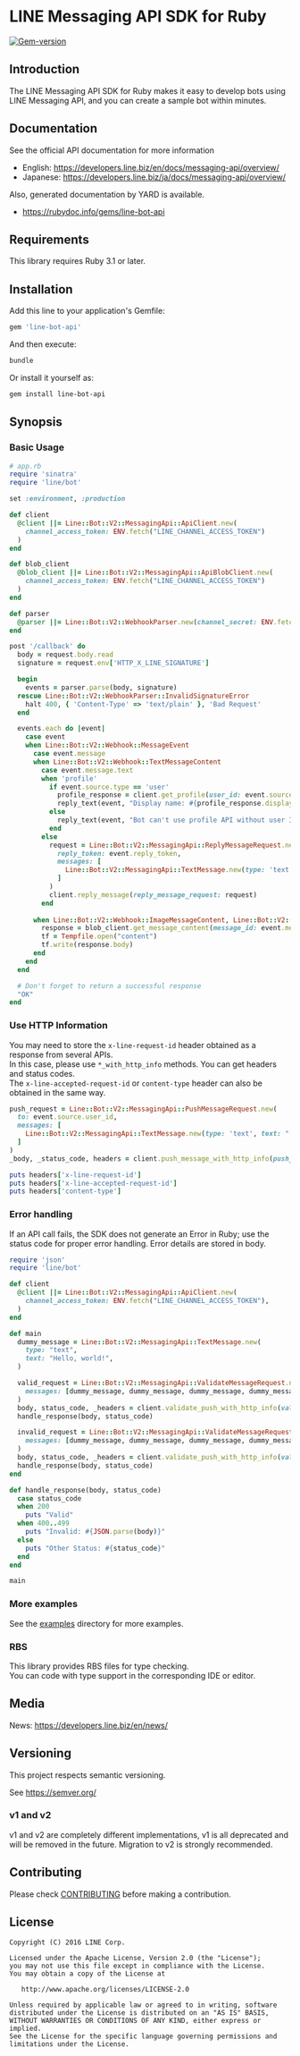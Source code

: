 # LINE Messaging API SDK for Ruby

[![Gem-version](https://img.shields.io/gem/v/line-bot-api.svg)](https://rubygems.org/gems/line-bot-api)


## Introduction
The LINE Messaging API SDK for Ruby makes it easy to develop bots using LINE Messaging API, and you can create a sample bot within minutes.

## Documentation

See the official API documentation for more information

- English: https://developers.line.biz/en/docs/messaging-api/overview/
- Japanese: https://developers.line.biz/ja/docs/messaging-api/overview/

Also, generated documentation by YARD is available.

- https://rubydoc.info/gems/line-bot-api

## Requirements
This library requires Ruby 3.1 or later.

## Installation

Add this line to your application's Gemfile:

```ruby
gem 'line-bot-api'
```

And then execute:

```sh
bundle
```

Or install it yourself as:

```sh
gem install line-bot-api
```

## Synopsis

### Basic Usage

```ruby
# app.rb
require 'sinatra'
require 'line/bot'

set :environment, :production

def client
  @client ||= Line::Bot::V2::MessagingApi::ApiClient.new(
    channel_access_token: ENV.fetch("LINE_CHANNEL_ACCESS_TOKEN")
  )
end

def blob_client
  @blob_client ||= Line::Bot::V2::MessagingApi::ApiBlobClient.new(
    channel_access_token: ENV.fetch("LINE_CHANNEL_ACCESS_TOKEN")
  )
end

def parser
  @parser ||= Line::Bot::V2::WebhookParser.new(channel_secret: ENV.fetch("LINE_CHANNEL_SECRET"))
end

post '/callback' do
  body = request.body.read
  signature = request.env['HTTP_X_LINE_SIGNATURE']

  begin
    events = parser.parse(body, signature)
  rescue Line::Bot::V2::WebhookParser::InvalidSignatureError
    halt 400, { 'Content-Type' => 'text/plain' }, 'Bad Request'
  end

  events.each do |event|
    case event
    when Line::Bot::V2::Webhook::MessageEvent
      case event.message
      when Line::Bot::V2::Webhook::TextMessageContent
        case event.message.text
        when 'profile'
          if event.source.type == 'user'
            profile_response = client.get_profile(user_id: event.source.user_id)
            reply_text(event, "Display name: #{profile_response.display_name}\nStatus message: #{profile_response.status_message}")
          else
            reply_text(event, "Bot can't use profile API without user ID")
          end
        else
          request = Line::Bot::V2::MessagingApi::ReplyMessageRequest.new(
            reply_token: event.reply_token,
            messages: [
              Line::Bot::V2::MessagingApi::TextMessage.new(type: 'text', text: "[ECHO] #{event.message.text}")
            ]
          )
          client.reply_message(reply_message_request: request)
        end
        
      when Line::Bot::V2::Webhook::ImageMessageContent, Line::Bot::V2::Webhook::VideoMessageContent
        response = blob_client.get_message_content(message_id: event.message.message_id)
        tf = Tempfile.open("content")
        tf.write(response.body)
      end
    end
  end

  # Don't forget to return a successful response
  "OK"
end
```

### Use HTTP Information
You may need to store the ```x-line-request-id``` header obtained as a response from several APIs.\
In this case, please use ```*_with_http_info``` methods. You can get headers and status codes.\
The `x-line-accepted-request-id` or `content-type` header can also be obtained in the same way.

```ruby
push_request = Line::Bot::V2::MessagingApi::PushMessageRequest.new(
  to: event.source.user_id,
  messages: [
    Line::Bot::V2::MessagingApi::TextMessage.new(type: 'text', text: "[^Request ID] #{headers['x-line-request-id']}")
  ]
)
_body, _status_code, headers = client.push_message_with_http_info(push_message_request: push_request)

puts headers['x-line-request-id']
puts headers['x-line-accepted-request-id']
puts headers['content-type']
```

### Error handling
If an API call fails, the SDK does not generate an Error in Ruby; use the status code for proper error handling.
Error details are stored in body.

```ruby
require 'json'
require 'line/bot'

def client
  @client ||= Line::Bot::V2::MessagingApi::ApiClient.new(
    channel_access_token: ENV.fetch("LINE_CHANNEL_ACCESS_TOKEN"),
  )
end

def main
  dummy_message = Line::Bot::V2::MessagingApi::TextMessage.new(
    type: "text",
    text: "Hello, world!",
  )

  valid_request = Line::Bot::V2::MessagingApi::ValidateMessageRequest.new(
    messages: [dummy_message, dummy_message, dummy_message, dummy_message, dummy_message],
  )
  body, status_code, _headers = client.validate_push_with_http_info(validate_message_request: valid_request)
  handle_response(body, status_code)

  invalid_request = Line::Bot::V2::MessagingApi::ValidateMessageRequest.new(
    messages: [dummy_message, dummy_message, dummy_message, dummy_message, dummy_message, dummy_message],
  )
  body, status_code, _headers = client.validate_push_with_http_info(validate_message_request: invalid_request)
  handle_response(body, status_code)
end

def handle_response(body, status_code)
  case status_code
  when 200
    puts "Valid"
  when 400..499
    puts "Invalid: #{JSON.parse(body)}"
  else
    puts "Other Status: #{status_code}"
  end
end

main
```

### More examples
See the [examples](examples/v2) directory for more examples.

### RBS
This library provides RBS files for type checking.\
You can code with type support in the corresponding IDE or editor.

## Media
News: https://developers.line.biz/en/news/

## Versioning
This project respects semantic versioning.

See https://semver.org/

### v1 and v2
v1 and v2 are completely different implementations, v1 is all deprecated and will be removed in the future.
Migration to v2 is strongly recommended.

## Contributing
Please check [CONTRIBUTING](CONTRIBUTING.md) before making a contribution.

## License
```
Copyright (C) 2016 LINE Corp.
 
Licensed under the Apache License, Version 2.0 (the "License");
you may not use this file except in compliance with the License.
You may obtain a copy of the License at
 
   http://www.apache.org/licenses/LICENSE-2.0
 
Unless required by applicable law or agreed to in writing, software
distributed under the License is distributed on an "AS IS" BASIS,
WITHOUT WARRANTIES OR CONDITIONS OF ANY KIND, either express or implied.
See the License for the specific language governing permissions and
limitations under the License.
```
